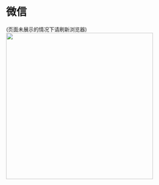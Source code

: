 # 微信
(页面未展示的情况下请刷新浏览器)
<img src="https://cangjiangkeji.oss-cn-beijing.aliyuncs.com/WechatIMG147.jpg" width="400"/>